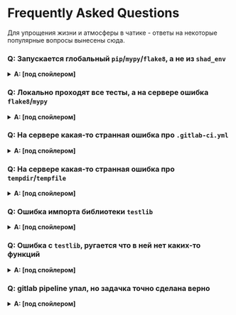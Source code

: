 # Frequently Asked Questions

Для упрощения жизни и атмосферы в чатике - ответы на некоторые популярные вопросы вынесены сюда. 


### Q: Запускается глобальный `pip`/`mypy`/`flake8`, а не из `shad_env`

<details><summary><b>A: [под спойлером]</b></summary>
Для начала нужно проверить какой именно (откуда) пакет вы запускайте 

```shell
# на примере `mypy`
$ which mypy
# [some path here]
```

Если путь не ведёт в папку с `shad_env`, то у вас проблемы =) 

Убедитесь, что вы активировали environment с пакетами
```shell
$ source shad_env/bin/activate  # замените здесь путь до места установки shad_env 

(shad_env)$ .
```
В консоли появится имя окружения перед вводом команды. 

Проверьте ещё раз
```shell
# на примере `mypy`
(shad_env)$ which mypy
# [some path here]
```

Если ничего не изменилось - печально. У пакетов не всегда получается прописать себя в этот скоуп при активации. 

Самый надежный способ запуска пакеты именно для конкретного питона - вызвать его как модуль
```shell
(shad_env)$ which python
(shad_env)$ python -m mypy
```
(при уже включённом `venv`)

</details>


### Q: Локально проходят все тесты, а на сервере ошибка `flake8`/`mypy`

<details><summary><b>A: [под спойлером]</b></summary>
В первую очередь нужно проверить, что вы запускайте тесты и линтеры с учётом файла конфигурации (`pyproject.toml`).  

Есть 2 варианта как запустить тесты и линтеры 
* Можно запускать из корня проекта, тогда файл подцепится автоматически
  ```shell
  (shad_env)$ python -m flake8 ./path/to/the/task
  (shad_env)$ python -m mypy ./path/to/the/task
  (shad_env)$ python -m pytest ./path/to/the/task
  ```
* Можно запускать из любой директории, но нужно указать файл ручками
  ```shell
  (shad_env)$ python -m flake8 --config ../../pyproject.toml task_name
  (shad_env)$ python -m mypy --config-file ../../pyproject.toml task_name
  (shad_env)$ python -m pytest -c ../../pyproject.toml task_name
  ```
(при уже включённом `venv`)
</details>


### Q: На сервере какая-то странная ошибка про `.gitlab-ci.yml`

<details><summary><b>A: [под спойлером]</b></summary>
Перед запуском всех тестов проверяется, что файл `.gitlab-ci.yml` не был изменён.

Для этого дополнительно сравнивается файл `.gitlab-ci.yml` в вашем репозитории и самая последняя версия из публичного репозитория. 
Если файлы различаются, то выкидывается ошибка.  
Возникнуть она может даже если вы не меняли файл, но в публичном репозитории он обновился. 

Решение очень простое – подтяните изменения из публичного репозитория:
```shell
$ git pull upstream main
```

После этого вам нужно влить изменения в свой репозиторий на gitlab:
```shell
$ git push origin main
```

Если после пуша какая-то задача не была протестирована, это значит, что в запушенных коммитах её код решения не менялся (система тестирует только такие задачи). 
Внесите в него минимальные изменения (e.g. допишите комментарий), закоммитьте и запушьте их (потом откатите их, если хотите).  
</details>


### Q: На сервере какая-то странная ошибка про `tempdir`/`tempfile`

<details><summary><b>A: [под спойлером]</b></summary>

Скорее всего ошибка не у вас, а просто закончилось место на серваке. Для этого призовите в чатике админа курса и он всё исправит.  
После этого достаточно просто перезапустить джобы.

</details>


### Q: Ошибка импорта библиотеки `testlib`

<details><summary><b>A: [под спойлером]</b></summary>
Часть функций для тестирования ваших решений мы вынесли в отдельную мини-библиотечку, которую можно найти в папке `tools/testlib`

На сервере эта библиотечка устанавливается автоматически.

Вы уже устанавливали её по время SETUP. Но в случае возникновения ошибок можно её переустановить
```shell
(shad_env)$ python -m pip upinstall testlib
(shad_env)$ python -m pip install --editable tools/testlib
```
(при уже включённом `venv`)
</details>


### Q: Ошибка с `testlib`, ругается что в ней нет каких-то функций

<details><summary><b>A: [под спойлером]</b></summary>
Часть функций для тестирования ваших решений мы вынесли в отдельную мини-библиотечку, которую можно найти в папке `tools/testlib`

На сервере эта библиотечка устанавливается автоматически.

Возможно вы установили не нашу ЛОКАЛЬНУЮ библиотеку, а другую, глобальную с таким же именем от 2010 года (https://pypi.org/project/testlib/). 

В этом случае удалите старую и установите ЛОКАЛЬНУЮ библиотеку:
```shell
(shad_env)$ python -m pip upinstall testlib
(shad_env)$ python -m pip install --editable tools/testlib
```
(при уже включённом `venv`)
</details>


### Q: gitlab pipeline упал, но задачка точно сделана верно

<details><summary><b>A: [под спойлером]</b></summary>

* Откройте и внимательно прочитайте логи в gitlab pipeline 
  (нужно нажать на красную кнопку `failed` в упавшей джобе и откроются логи)
* Если тестируется несколько задач, то job будет падать если хоть одна из них упала.
  НО: Для всех успешно проверенных задачек баллы будут выставлены независимо от остальных
* Если задачка одна, но падает и нет никаких ошибок, то.. Почитайте логи ещё раз
* Если в логах написано, что баллы выставлены, но их точно нет - багрепортьте в чат, тегая админа
  (и сразу описывая что именно упало и прикрепляя ссылку на пайплайн)

</details>